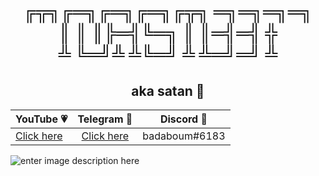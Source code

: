 <h1 align="center"><br>
╔╦╗╔═╗╔═╗╔═╗╔╦╗ ═╗═╗═╗═╗<br>
 ║ ║ ║╠═╣╚═╗ ║   ║═╣═╣ ╬<br>
 ╩ ╚═╝╩ ╩╚═╝ ╩   ╩═╝═╝ ╩<br>
</h1>
<h2 align="center">aka satan 👹</h2>
<p align="center">
	<table>
	    <thead>
	        <tr>
	            <th align="center">YouTube 💗</th>
	            <th align="center">Telegram 💙</th>
	            <th align="center">Discord 💜</th>
	        </tr>
	    </thead>
	    <tbody>
	        <tr>
	            <td align="left"><a href="https://youtube.com/itstoastz" target="_blank">Click here</a></td>
	            <td align="center"><a href="https://telegram.me/wejdene" target="_blank">Click here</a></td></td>
	            <td align="right">badaboum#6183</td>
	        </tr>
	    </tbody>
	</table>
</p>

![enter image description here](https://wallpaperaccess.com/full/711515.jpg)
